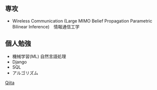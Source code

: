 ## 専攻
- Wireless Communication (Large MIMO Belief Propagation Parametric Bilinear Inference)　情報通信工学

## 個人勉強
- 機械学習(ML) 自然言語処理 
- Django
- SQL
- アルゴリズム

[Qiita](https://qiita.com/fulken)


